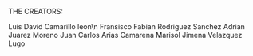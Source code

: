 THE CREATORS:

Luis David Camarillo leon\n 
Fransisco Fabian Rodriguez Sanchez
Adrian Juarez Moreno
Juan Carlos Arias Camarena
Marisol Jimena Velazquez Lugo
